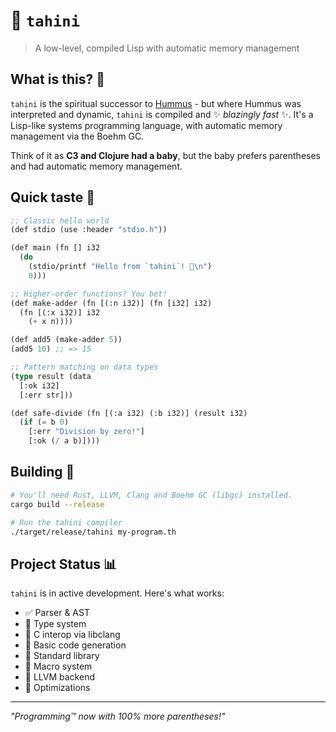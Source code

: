 # 🥙 `tahini`

> A low-level, compiled Lisp with automatic memory management

## What is this? 🤔

`tahini` is the spiritual successor to [Hummus](https://github.com/Azer0s/Hummus) - but where Hummus was interpreted and
dynamic, `tahini` is compiled and ✨ _blazingly fast_ ✨. It's a Lisp-like systems programming language, with automatic
memory management via the Boehm GC.

Think of it as **C3 and Clojure had a baby**, but the baby prefers parentheses and had automatic memory
management.

<!--
## Features 🚀

- **S-expression syntax** - because who doesn't love parentheses?
- **Static typing with inference** - let the compiler figure it out
- **Zero-cost C interop** - call C functions like they're native
- **Boehm GC** - because manual memory management is so 1970s
- **Pattern matching** - destructure your data with style
- **First-class functions** - pass 'em around
- **Macros** - code that writes code (coming soon™)
-->

## Quick taste 👅

```lisp
;; Classic hello world
(def stdio (use :header "stdio.h"))

(def main (fn [] i32
  (do
    (stdio/printf "Hello from `tahini`! 🥙\n")
    0)))

;; Higher-order functions? You bet!
(def make-adder (fn [(:n i32)] (fn [i32] i32)
  (fn [(:x i32)] i32
    (+ x n))))

(def add5 (make-adder 5))
(add5 10) ;; => 15

;; Pattern matching on data types
(type result (data
  [:ok i32]
  [:err str]))

(def safe-divide (fn [(:a i32) (:b i32)] (result i32)
  (if (= b 0)
    [:err "Division by zero!"]
    [:ok (/ a b)])))
```

## Building 🔨

```bash
# You'll need Rust, LLVM, Clang and Boehm GC (libgc) installed.
cargo build --release

# Run the tahini compiler
./target/release/tahini my-program.th
```

## Project Status 📊

`tahini` is in active development. Here's what works:

- ✅ Parser & AST
- 🚧 Type system
- 🚧 C interop via libclang
- 🚧 Basic code generation
- 🚧 Standard library
- 🚧 Macro system
- 🚧 LLVM backend
- 📝 Optimizations

<!--
## Examples 📚- Coming Soon(ish)

Check out the `examples/` directory for more code samples:

- `closures.th` - Functional programming patterns
- `c_interop.th` - Working with C libraries  
- `data_structures.th` - Records, variants, and pattern matching
- `web_server.th` - A tiny HTTP server (because why not?)
-->

---

_"Programming™ now with 100% more parentheses!"_ 